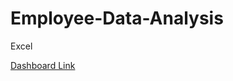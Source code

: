 # Employee-Data-Analysis
Excel

[Dashboard Link](https://dan103.github.io/Employee-Data-Analysis/index.html)
